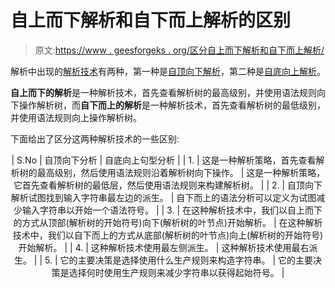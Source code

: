 # 自上而下解析和自下而上解析的区别

> 原文:[https://www . geesforgeks . org/区分自上而下解析和自下而上解析/](https://www.geeksforgeeks.org/difference-between-top-down-parsing-and-bottom-up-parsing/)

解析中出现的[解析技术](https://www.geeksforgeeks.org/parsing-set-1-introduction-ambiguity-and-parsers/)有两种，第一种是[自顶向下解析](https://www.geeksforgeeks.org/compiler-design-classification-top-parsers/)，第二种是[自底向上解析](https://www.geeksforgeeks.org/parsing-set-2-bottom-up-or-shift-reduce-parsers/)。

**自上而下的解析**是一种解析技术，首先查看解析树的最高级别，并使用语法规则向下操作解析树，而**自下而上的解析**是一种解析技术，首先查看解析树的最低级别，并使用语法规则向上操作解析树。

下面给出了区分这两种解析技术的一些区别:

<center>

| S.No | 自顶向下分析 | 自底向上句型分析 |
| 1. | 这是一种解析策略，首先查看解析树的最高级别，然后使用语法规则沿着解析树向下操作。 | 这是一种解析策略，它首先查看解析树的最低层，然后使用语法规则来构建解析树。 |
| 2. | 自顶向下解析试图找到输入字符串最左边的派生。 | 自下而上的语法分析可以定义为试图减少输入字符串以开始一个语法符号。 |
| 3. | 在这种解析技术中，我们以自上而下的方式从顶部(解析树的开始符号)向下(解析树的叶节点)开始解析。 | 在这种解析技术中，我们以自下而上的方式从底部(解析树的叶节点)向上(解析树的开始符号)开始解析。 |
| 4. | 这种解析技术使用最左侧派生。 | 这种解析技术使用最右派生。 |
| 5. | 它的主要决策是选择使用什么生产规则来构造字符串。 | 它的主要决策是选择何时使用生产规则来减少字符串以获得起始符号。 |

</center>